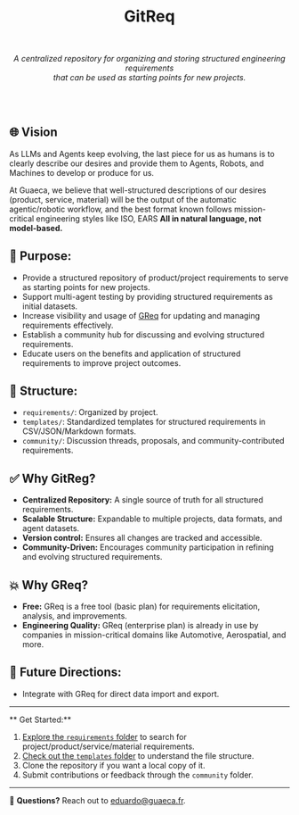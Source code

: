 <div align="center">
    <h1> GitReq</h1>
    <br>


_A centralized repository for organizing and storing structured engineering requirements <br> that can be used as starting points for new projects._

<br>
<br>
</div>


## **🌐 Vision**  
As LLMs and Agents keep evolving, the last piece for us as humans is to clearly describe our desires 
and provide them to Agents, Robots, and Machines to develop or produce for us.

At Guaeca, we believe that well-structured descriptions of our desires (product, service, material) 
will be the output of the automatic agentic/robotic workflow,
and the best format known follows mission-critical engineering styles like ISO, EARS
**All in natural language, not model-based.**

## **🎯 Purpose:**  
- Provide a structured repository of product/project requirements to serve as starting points for new projects.  
- Support multi-agent testing by providing structured requirements as initial datasets.  
- Increase visibility and usage of [GReq](https://greq.guaeca.com) for updating and managing requirements effectively.  
- Establish a community hub for discussing and evolving structured requirements.  
- Educate users on the benefits and application of structured requirements to improve project outcomes.  

## **📂 Structure:**  
- `requirements/`: Organized by project.  
- `templates/`: Standardized templates for structured requirements in CSV/JSON/Markdown formats.  
- `community/`: Discussion threads, proposals, and community-contributed requirements.

## **✅ Why GitReg?**  
- **Centralized Repository:** A single source of truth for all structured requirements.  
- **Scalable Structure:** Expandable to multiple projects, data formats, and agent datasets.  
- **Version control:** Ensures all changes are tracked and accessible.  
- **Community-Driven:** Encourages community participation in refining and evolving structured requirements.

## **💥 Why GReq?**  
- **Free:** GReq is a free tool (basic plan) for requirements elicitation, analysis, and improvements.  
- **Engineering Quality:** GReq (enterprise plan) is already in use by companies in mission-critical domains like Automotive, Aerospatial, and more.  

## **🔮 Future Directions:**  
-  Integrate with GReq for direct data import and export.  


---


** Get Started:**  
1. [Explore the `requirements` folder](#) to search for project/product/service/material requirements.  
2. [Check out the `templates` folder](#) to understand the file structure.  
3. Clone the repository if you want a local copy of it.  
4. Submit contributions or feedback through the `community` folder.


---


📧 **Questions?** Reach out to [eduardo@guaeca.fr](mailto:eduardo@guaeca.fr).
